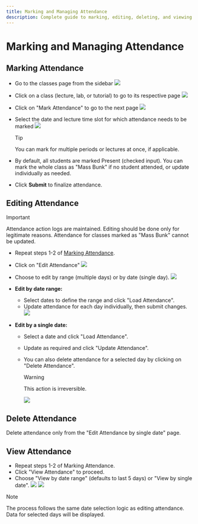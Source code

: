 ```yaml
---
title: Marking and Managing Attendance
description: Complete guide to marking, editing, deleting, and viewing attendance for classes via the ERP system.
---
```


# Marking and Managing Attendance

## Marking Attendance

- Go to the classes page from the sidebar
  ![](/images/professor/attendance/2025-09-18-16-29-58.png)

- Click on a class (lecture, lab, or tutorial) to go to its respective page
  ![](/images/professor/attendance/2025-09-18-16-31-55.png)

- Click on "Mark Attendance" to go to the next page
  ![](/images/professor/attendance/2025-09-18-16-32-41.png)

- Select the date and lecture time slot for which attendance needs to be marked
  ![](/images/professor/attendance/2025-09-18-16-35-06.png)
  > [!TIP]
  > You can mark for multiple periods or lectures at once, if applicable.

- By default, all students are marked Present (checked input).
  You can mark the whole class as "Mass Bunk" if no student attended, or update individually as needed.

- Click **Submit** to finalize attendance.

## Editing Attendance

> [!IMPORTANT]
> Attendance action logs are maintained. Editing should be done only for legitimate reasons.
> Attendance for classes marked as "Mass Bunk" cannot be updated.

- Repeat steps 1-2 of [Marking Attendance](#marking-attendance).
- Click on "Edit Attendance"
  ![](/images/professor/attendance/2025-09-18-16-54-32.png)

- Choose to edit by range (multiple days) or by date (single day).
  ![](/images/professor/attendance/2025-09-18-17-01-00.png)

- **Edit by date range:**
  - Select dates to define the range and click "Load Attendance".
  - Update attendance for each day individually, then submit changes.
  ![](/images/professor/attendance/2025-09-18-17-36-31.png)

- **Edit by a single date:**
  - Select a date and click "Load Attendance".
  - Update as required and click "Update Attendance".
  - You can also delete attendance for a selected day by clicking on "Delete Attendance".

    > [!WARNING]
    > This action is irreversible.

    ![](/images/professor/attendance/2025-09-18-17-37-09.png)

## Delete Attendance

Delete attendance only from the "Edit Attendance by single date" page.

## View Attendance

- Repeat steps 1-2 of Marking Attendance.
- Click "View Attendance" to proceed.
- Choose "View by date range" (defaults to last 5 days) or "View by single date".
  ![](/images/professor/attendance/2025-09-18-17-44-27.png)
  ![](/images/professor/attendance/2025-09-18-17-46-12.png)

> [!NOTE]
> The process follows the same date selection logic as editing attendance. Data for selected days will be displayed.
